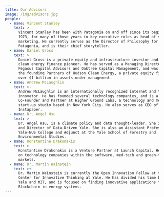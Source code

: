 ```yaml
---
title: Our Advisors
image: /img/advisors.jpg
people:
  - name: Vincent Stanley
    text: >
      Vincent Stanley has been with Patagonia on and off since its beginning in
      1973, for many of those years in key executive roles as head of sales or
      marketing. He currently serves as the Director of Philosophy for
      Patagonia, and is their chief storyteller.
  - name: Daniel Gross
    text: >
      Daniel Gross is a private equity and infrastructure investor and is a
      clean energy finance pioneer. He has served as a Managing Director at both
      Pegasus Capital Advisors and Oaktree Capital Management, and was one of
      the founding Partners of Hudson Clean Energy, a private equity firm with
      over $1 billion in assets under management.
  - name: Andrew McLaughlin
    text: >-
      Andrew McLaughlin is an internationally recognized internet and tech
      innovator. He has founded several technology companies, and is a
      Co-Founder and Partner at Higher Ground Labs, a technology and media
      start-up studio based in New York City. He also serves as CEO of Digg and
      Instapaper.
  - name: Dr. Angel Hsu
    text: >
      Dr. Angel Hsu, is a climate policy and data thought-leader. She is Founder
      and Director of Data-Driven Yale. She is also an Assistant Professor at
      Yale-NUS College and Adjunct at the Yale School of Forestry and
      Environmental Studies.
  - name: Konstantine Drakonakis
    text: >
      Konstantine Drakonakis is a Venture Partner at Launch Capital. He focuses
      on technology companies within the software, med-tech and green-tech
      markets. 
  - name: Dr. Martin Wainstein
    text: >+
      Dr. Martin Wainstein is currently the Open Innovation Fellow at the Tsai
      Center for Innovative Thinking at Yale. He has divided his time between
      Yale and MIT, and is focused on finding innovative applications for the
      Blockchain in energy systems.
---
```



